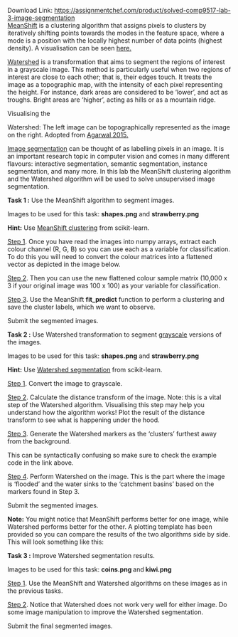 Download Link: https://assignmentchef.com/product/solved-comp9517-lab-3-image-segmentation
<br>
<u>MeanShift</u> is a clustering algorithm that assigns pixels to clusters by iteratively shifting points towards the modes in the feature space, where a mode is a position with the locally highest number of data points (highest density). A visualisation can be seen <a href="https://informatics.sydney.edu.au/images/blog/ms_2d_bw_2.gif">here</a><a href="https://informatics.sydney.edu.au/images/blog/ms_2d_bw_2.gif">.</a>

<u>Watershed</u> is a transformation that aims to segment the regions of interest in a grayscale image. This method is particularly useful when two regions of interest are close to each other; that is, their edges touch. It treats the image as a topographic map, with the intensity of each pixel representing the height. For instance, dark areas are considered to be ‘lower’, and act as troughs. Bright areas are ‘higher’, acting as hills or as a mountain ridge.

Visualising the

Watershed: The left image can be topographically represented as the image on the right. Adopted from <a href="https://www.youtube.com/watch?v=K5P5rjDiZzk">Agarwal 2015</a><a href="https://www.youtube.com/watch?v=K5P5rjDiZzk">.</a>

<u>Image segmentation</u> can be thought of as labelling pixels in an image. It is an important research topic in computer vision and comes in many different flavours: interactive segmentation, semantic segmentation, instance segmentation, and many more. In this lab the MeanShift clustering algorithm and the Watershed algorithm will be used to solve unsupervised image segmentation.

<strong> </strong><strong>Task 1 :</strong> Use the MeanShift algorithm to segment images.

Images to be used for this task: <strong>shapes.png</strong> and <strong>strawberry.png</strong>

<strong>Hint:</strong> Use <a href="https://scikit-learn.org/stable/modules/generated/sklearn.cluster.MeanShift.html">MeanShift clustering</a> from scikit-learn.

<u>Step 1</u>. Once you have read the images into numpy arrays, extract each colour channel (R, G, B) so you can use each as a variable for classification. To do this you will need to convert the colour matrices into a flattened vector as depicted in the image below.

<u>Step 2</u>. Then you can use the new flattened colour sample matrix (10,000 x 3 if your original image was 100 x 100) as your variable for classification.

<u>Step 3</u>. Use the MeanShift <strong>fit_predict</strong> function to perform a clustering and save the cluster labels, which we want to observe.

Submit the segmented images.

<strong>Task 2 :</strong> Use Watershed transformation to segment <u>grayscale</u> versions of the images.

Images to be used for this task: <strong>shapes.png</strong> and <strong>strawberry.png</strong>

<strong>Hint:</strong> Use <a href="https://scikit-image.org/docs/dev/auto_examples/segmentation/plot_watershed.html">Watershed segmentation</a> from scikit-learn.

<u>Step 1</u>. Convert the image to grayscale.

<u>Step 2</u>. Calculate the distance transform of the image. Note: this is a vital step of the Watershed algorithm. Visualising this step may help you understand how the algorithm works! Plot the result of the distance transform to see what is happening under the hood.

<u>Step 3</u>. Generate the Watershed markers as the ‘clusters’ furthest away from the background.

This can be syntactically confusing so make sure to check the example code in the link above.

<u>Step 4</u>. Perform Watershed on the image. This is the part where the image is ‘flooded’ and the water sinks to the ‘catchment basins’ based on the markers found in Step 3.

Submit the segmented images.

<strong> </strong>

<strong>Note:</strong> You might notice that MeanShift performs better for one image, while Watershed performs better for the other. A plotting template has been provided so you can compare the results of the two algorithms side by side. This will look something like this:

<strong>Task 3 :</strong> Improve Watershed segmentation results.

Images to be used for this task: <strong>coins.png </strong>and<strong> kiwi.png</strong>

<u>Step 1</u>. Use the MeanShift and Watershed algorithms on these images as in the previous tasks.

<u>Step 2</u>. Notice that Watershed does not work very well for either image. Do some image manipulation to improve the Watershed segmentation.

Submit the final segmented images.

<strong> </strong>
